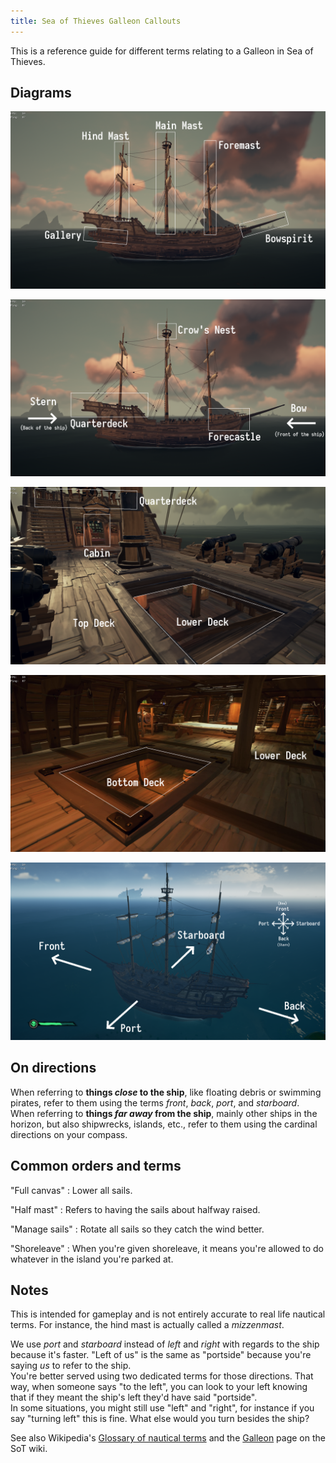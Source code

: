 ```yaml
---
title: Sea of Thieves Galleon Callouts
---
```


This is a reference guide for different terms relating to a Galleon in Sea of Thieves.

## Diagrams

![Sea of Thieves diagram 0](/assets/img/blog/sea_of_thieves_0.png)

![Sea of Thieves diagram 1](/assets/img/blog/sea_of_thieves_1.png)

![Sea of Thieves diagram 2](/assets/img/blog/sea_of_thieves_2.png)

![Sea of Thieves diagram 3](/assets/img/blog/sea_of_thieves_3.png)

![Sea of Thieves diagram 4](/assets/img/blog/sea_of_thieves_4.png)

## On directions

When referring to **things *close* to the ship**, like floating debris or swimming pirates, refer to them using the terms *front*, *back*, *port*, and *starboard*.  
When referring to **things *far away* from the ship**, mainly other ships in the horizon, but also shipwrecks, islands, etc., refer to them using the cardinal directions on your compass. 

## Common orders and terms

"Full canvas"
: Lower all sails.

"Half mast"
: Refers to having the sails about halfway raised.

"Manage sails"
: Rotate all sails so they catch the wind better.

"Shoreleave"
: When you're given shoreleave, it means you're allowed to do whatever in the island you're parked at.

## Notes

This is intended for gameplay and is not entirely accurate to real life nautical terms. For instance, the hind mast is actually called a *mizzenmast*.

We use *port* and *starboard* instead of *left* and *right* with regards to the ship because it's faster. "Left of us" is the same as "portside" because you're saying *us* to refer to the ship.  
You're better served using two dedicated terms for those directions. That way, when someone says "to the left", you can look to your left knowing that if they meant the ship's left they'd have said "portside".  
In some situations, you might still use "left" and "right", for instance if you say "turning left" this is fine. What else would you turn besides the ship?

See also Wikipedia's [Glossary of nautical terms](https://en.wikipedia.org/wiki/Glossary_of_nautical_terms) and the [Galleon](https://seaofthieves.gamepedia.com/Galleon) page on the SoT wiki.
